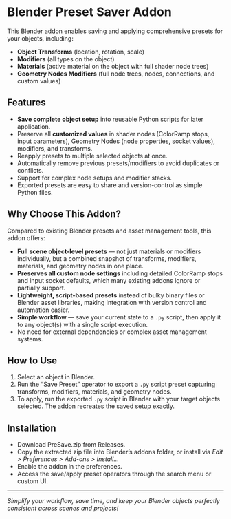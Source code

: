 # Blender Preset Saver Addon

This Blender addon enables saving and applying comprehensive presets for your objects, including:

- **Object Transforms** (location, rotation, scale)  
- **Modifiers** (all types on the object)  
- **Materials** (active material on the object with full shader node trees)  
- **Geometry Nodes Modifiers** (full node trees, nodes, connections, and custom values)  

## Features

- **Save complete object setup** into reusable Python scripts for later application.  
- Preserve all **customized values** in shader nodes (ColorRamp stops, input parameters), Geometry Nodes (node properties, socket values), modifiers, and transforms.  
- Reapply presets to multiple selected objects at once.  
- Automatically remove previous presets/modifiers to avoid duplicates or conflicts.  
- Support for complex node setups and modifier stacks.  
- Exported presets are easy to share and version-control as simple Python files.  

## Why Choose This Addon?

Compared to existing Blender presets and asset management tools, this addon offers:

- **Full scene object-level presets** — not just materials or modifiers individually, but a combined snapshot of transforms, modifiers, materials, and geometry nodes in one place.  
- **Preserves all custom node settings** including detailed ColorRamp stops and input socket defaults, which many existing addons ignore or partially support.  
- **Lightweight, script-based presets** instead of bulky binary files or Blender asset libraries, making integration with version control and automation easier.  
- **Simple workflow** — save your current state to a `.py` script, then apply it to any object(s) with a single script execution.  
- No need for external dependencies or complex asset management systems.

## How to Use

1. Select an object in Blender.  
2. Run the “Save Preset” operator to export a `.py` script preset capturing transforms, modifiers, materials, and geometry nodes.  
3. To apply, run the exported `.py` script in Blender with your target objects selected. The addon recreates the saved setup exactly.  

## Installation

- Download PreSave.zip from Releases.
- Copy the extracted zip file into Blender’s addons folder, or install via *Edit > Preferences > Add-ons > Install...*  
- Enable the addon in the preferences.  
- Access the save/apply preset operators through the search menu or custom UI.

---

*Simplify your workflow, save time, and keep your Blender objects perfectly consistent across scenes and projects!*
